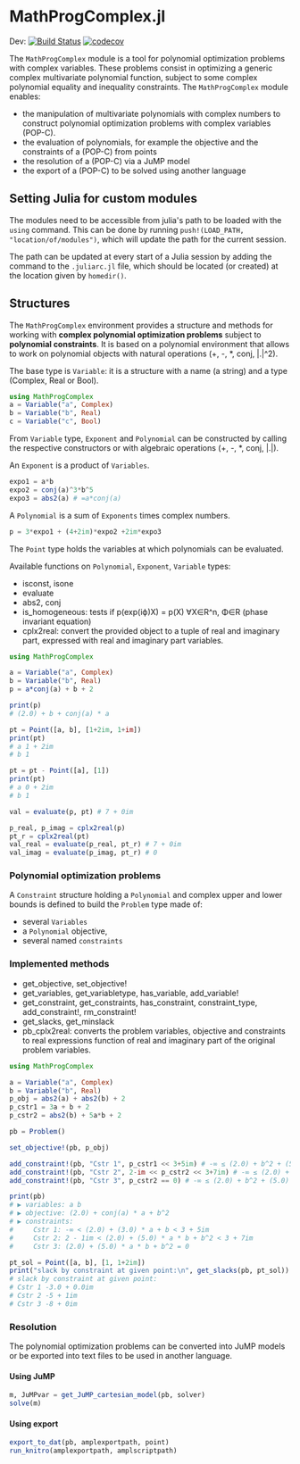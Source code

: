 # MathProgComplex.jl

Dev:
[![Build Status](https://travis-ci.org/JulieSliwak/MathProgComplex.jl.svg?branch=master)](https://travis-ci.org/JulieSliwak/MathProgComplex.jl)
[![codecov](https://codecov.io/gh/JulieSliwak/MathProgComplex.jl/branch/master/graph/badge.svg)](https://codecov.io/gh/JulieSliwak/MathProgComplex.jl)

The `MathProgComplex` module is a tool for polynomial optimization problems with complex variables. These problems consist in optimizing a generic complex multivariate polynomial function, subject to some complex polynomial equality and inequality constraints.
The `MathProgComplex` module enables:

- the manipulation of multivariate polynomials with complex numbers to construct polynomial optimization problems with complex variables (POP-C).
- the evaluation of polynomials, for example the objective and the constraints of a (POP-C) from points
- the resolution of a (POP-C) via a JuMP model
- the export of a (POP-C) to be solved using another language

## Setting Julia for custom modules

The modules need to be accessible from julia's path to be loaded with the `using` command.
This can be done by running `push!(LOAD_PATH, "location/of/modules")`, which will update the path for the current session.

The path can be updated at every start of a Julia session by adding the command to the `.juliarc.jl` file, which should be located (or created) at the location given by `homedir()`.

## Structures

The `MathProgComplex` environment provides a structure and methods for working with **complex polynomial optimization problems** subject to **polynomial constraints**. It is based on a polynomial environment that allows to work on polynomial objects with natural operations (+, -, \*, conj, |.|^2).

The base type is `Variable`: it is a structure with a name (a string) and a type (Complex, Real or Bool).

```julia
using MathProgComplex
a = Variable("a", Complex)
b = Variable("b", Real)
c = Variable("c", Bool)
```

From `Variable` type, `Exponent` and `Polynomial` can be constructed by calling the respective constructors or with algebraic operations (+, -, \*, conj, |.|).

An `Exponent` is a product of `Variables`.

```julia
expo1 = a*b
expo2 = conj(a)^3*b^5
expo3 = abs2(a) # =a*conj(a)
```

A `Polynomial` is a sum of `Exponents` times complex numbers.

```julia
p = 3*expo1 + (4+2im)*expo2 +2im*expo3
```

The `Point` type holds the variables at which polynomials can be evaluated.

Available functions on `Polynomial`, `Exponent`, `Variable` types:

- isconst, isone
- evaluate
- abs2, conj
- is_homogeneous: tests if p(exp(iϕ)X) = p(X) ∀X∈R^n, Φ∈R (phase invariant equation)
- cplx2real: convert the provided object to a tuple of real and imaginary part, expressed with real and imaginary part variables.

```julia
using MathProgComplex

a = Variable("a", Complex)
b = Variable("b", Real)
p = a*conj(a) + b + 2

print(p)
# (2.0) + b + conj(a) * a

pt = Point([a, b], [1+2im, 1+im])
print(pt)
# a 1 + 2im
# b 1

pt = pt - Point([a], [1])
print(pt)
# a 0 + 2im
# b 1

val = evaluate(p, pt) # 7 + 0im

p_real, p_imag = cplx2real(p)
pt_r = cplx2real(pt)
val_real = evaluate(p_real, pt_r) # 7 + 0im
val_imag = evaluate(p_imag, pt_r) # 0
```

### Polynomial optimization problems

A `Constraint` structure holding a `Polynomial` and complex upper and lower bounds is defined to build the `Problem` type made of:

- several `Variables`
- a `Polynomial` objective,
- several named `constraints`

### Implemented methods

- get_objective, set_objective!
- get_variables, get_variabletype, has_variable, add_variable!
- get_constraint, get_constraints, has_constraint, constraint_type, add_constraint!, rm_constraint!
- get_slacks, get_minslack
- pb_cplx2real: converts the problem variables, objective and constraints to real expressions function of real and imaginary part of the original problem variables.

```julia
using MathProgComplex

a = Variable("a", Complex)
b = Variable("b", Real)
p_obj = abs2(a) + abs2(b) + 2
p_cstr1 = 3a + b + 2
p_cstr2 = abs2(b) + 5a*b + 2

pb = Problem()

set_objective!(pb, p_obj)

add_constraint!(pb, "Cstr 1", p_cstr1 << 3+5im) # -∞ ≤ (2.0) + b^2 + (5.0) * a * b ≤ 2 + 6im
add_constraint!(pb, "Cstr 2", 2-im << p_cstr2 << 3+7im) # -∞ ≤ (2.0) + b^2 + (5.0) * a * b ≤ 2 + 6im
add_constraint!(pb, "Cstr 3", p_cstr2 == 0) # -∞ ≤ (2.0) + b^2 + (5.0) * a * b ≤ 2 + 6im

print(pb)
# ▶ variables: a b
# ▶ objective: (2.0) + conj(a) * a + b^2
# ▶ constraints:
#     Cstr 1: -∞ < (2.0) + (3.0) * a + b < 3 + 5im
#     Cstr 2: 2 - 1im < (2.0) + (5.0) * a * b + b^2 < 3 + 7im
#     Cstr 3: (2.0) + (5.0) * a * b + b^2 = 0

pt_sol = Point([a, b], [1, 1+2im])
print("slack by constraint at given point:\n", get_slacks(pb, pt_sol))
# slack by constraint at given point:
# Cstr 1 -3.0 + 0.0im
# Cstr 2 -5 + 1im
# Cstr 3 -8 + 0im
```

### Resolution

The polynomial optimization problems can be converted into JuMP models or be exported into text files to be used in another language.

#### Using JuMP

 ```julia
m, JuMPvar = get_JuMP_cartesian_model(pb, solver)
solve(m)
 ```

#### Using export

```julia
export_to_dat(pb, amplexportpath, point)
run_knitro(amplexportpath, amplscriptpath)
```
